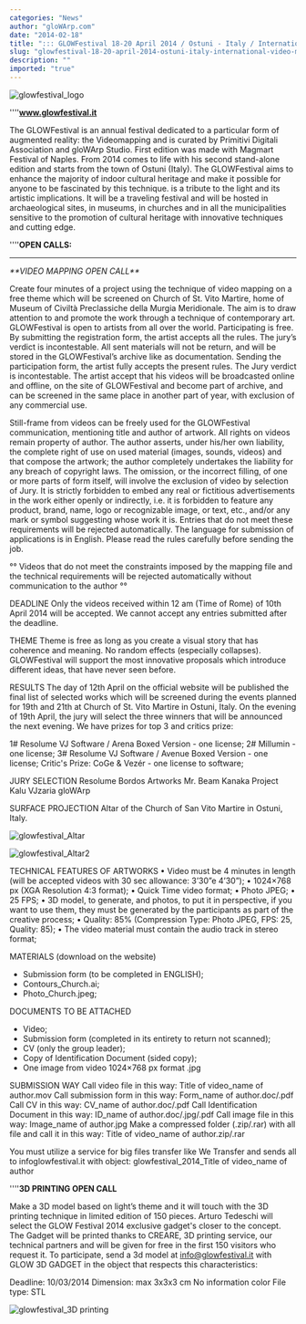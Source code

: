 ```yaml
---
categories: "News"
author: "gloWArp.com"
date: "2014-02-18"
title: "::: GLOWFestival 18-20 April 2014 / Ostuni - Italy / International video mapping open call indoor :::"
slug: "glowfestival-18-20-april-2014-ostuni-italy-international-video-mapping-open-call-indoor"
description: ""
imported: "true"
---
```



![glowfestival_logo](glowfestival_logo.jpg) 


''''**www.glowfestival.it**

The GLOWFestival is an annual festival dedicated to a particular form of augmented reality: the Videomapping and is curated by Primitivi Digitali Association and gloWArp Studio. First edition was made with Magmart Festival of Naples. From 2014 comes to life with his second stand-alone edition and starts from the town of Ostuni (Italy). The GLOWFestival aims to enhance the majority of indoor cultural heritage and make it possible for anyone to be fascinated by this technique. is a tribute to the light and its artistic implications. It will be a traveling festival and will be hosted in archaeological sites, in museums, in churches and in all the municipalities sensitive to the promotion of cultural heritage with innovative techniques and cutting edge. 

''''**OPEN CALLS:**
____
*\*\*VIDEO MAPPING OPEN CALL\*\**

Create four minutes of a project using the technique of video mapping on a free theme which will be screened on Church of St. Vito Martire, home of Museum of Civiltà Preclassiche della Murgia Meridionale. The aim is to draw attention to and promote the work through a technique of contemporary art. GLOWFestival is open to artists from all over the world. Participating is free.
By submitting the registration form, the artist accepts all the rules. The jury’s verdict is incontestable. All sent materials will not be return, and will be stored in the GLOWFestival’s archive like as documentation. Sending the participation form, the artist fully accepts the present rules. The Jury verdict is incontestable. The artist accept that his videos will be broadcasted online and offline, on the site of GLOWFestival and become part of archive, and can be screened in the same place in another part of year, with exclusion of any commercial use.
 

Still-frame from videos can be freely used for the GLOWFestival communication, mentioning title and author of artwork. All rights on videos remain property of author. The author asserts, under his/her own liability, the complete right of use on used material (images, sounds, videos) and that compose the artwork; the author completely  undertakes the liability for any breach of copyright laws. The omission, or the incorrect filling, of one or more parts of form itself, will involve the exclusion of video by selection of Jury. It is strictly forbidden to embed any real or fictitious advertisements in the work either openly or indirectly, i.e. it is forbidden to feature any product, brand, name, logo or recognizable image, or text, etc., and/or any mark or symbol suggesting whose work it is. Entries that do not meet these requirements will be rejected automatically. The language for submission of applications is in English. Please read the rules carefully before sending the job.
 

°° Videos that do not meet the constraints imposed by the mapping file and the technical requirements will be rejected automatically without communication to the author °°
 
DEADLINE
Only the videos received within 12 am (Time of Rome) of 10th April 2014 will be accepted. We cannot accept any entries submitted after the deadline.
 
THEME
Theme is free as long as you create a visual story that has coherence and meaning. No random effects (especially collapses). GLOWFestival will support the most innovative proposals which introduce different ideas, that have never seen before.
 
RESULTS
The day of 12th April on the official website will be published the final list of selected works which will be screened during the events planned for 19th and 21th at Church of St. Vito Martire in Ostuni, Italy. On the evening of 19th April, the jury will select the three winners that will be announced the next evening. We have prizes for top 3 and critics prize:
 

1# Resolume VJ Software / Arena Boxed Version - one license;
2# Millumin - one license;
3# Resolume VJ Software / Avenue Boxed Version - one license;
Critic's Prize: CoGe & Vezér - one license to software;
 
JURY SELECTION
Resolume
Bordos Artworks
Mr. Beam
Kanaka Project
Kalu
VJzaria
gloWArp
 
SURFACE PROJECTION
Altar of the Church of San Vito Martire in Ostuni, Italy.

![glowfestival_Altar](GLOWFestival_altare.png) 

![glowfestival_Altar2](GLOWFestival_indoor.jpg) 



TECHNICAL FEATURES OF ARTWORKS
• Video must be 4 minutes in length (will  be accepted videos with 30 sec allowance: 3’30”e 4’30”);
• 1024×768 px (XGA Resolution 4:3 format);
• Quick Time video format;
• Photo JPEG;
• 25 FPS;
• 3D model, to generate, and photos, to put it in perspective, if you want to use them, they must be generated by the participants as part of the creative process;
• Quality: 85% (Compression Type: Photo JPEG, FPS: 25, Quality: 85);
• The video material must contain the audio track in stereo format;

MATERIALS (download on the website)
- Submission form (to be completed in ENGLISH);
- Contours_Church.ai;
- Photo_Church.jpeg;

DOCUMENTS TO BE ATTACHED
- Video;
- Submission form (completed in its entirety to return not scanned);
- CV (only the group leader);
- Copy of Identification Document (sided copy);
- One image from video 1024×768 px format .jpg

SUBMISSION WAY
Call video file in this way:
Title of video_name of author.mov
Call submission form in this way:
Form_name of author.doc/.pdf
Call CV in this way:
CV_name of author.doc/.pdf
Call Identification Document in this way:
ID_name of author.doc/.jpg/.pdf
Call image file in this way:
Image_name of author.jpg
Make a compressed folder (.zip/.rar) with all file and call it in this way: Title of video_name of author.zip/.rar

You must utilize a service for big files transfer like We Transfer  and sends all to info<at>glowfestival.it with object:
glowfestival_2014_Title of video_name of author



''''**3D PRINTING OPEN CALL**

Make a 3D model based on light’s theme and it will touch with the 3D printing technique in limited edition of 150 pieces. Arturo Tedeschi will select the GLOW Festival 2014 exclusive gadget's closer to the concept. The Gadget will be printed thanks to CREARE, 3D printing service, our technical partners and will be given for free in the first 150 visitors who request it. To participate, send a 3d model at info@glowfestival.it with GLOW 3D GADGET in the object that respects this characteristics:
 
Deadline: 10/03/2014
Dimension: max 3x3x3 cm
No information color
File type: STL

![glowfestival_3D printing](stampa3D.jpg) 


